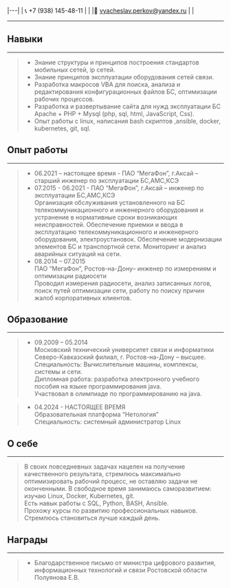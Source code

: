 |---|
| 📞 +7 (938) 145-48-11  |    |
|📧 vyacheslav.perkov@yandex.ru  |     |

* * *

## Навыки
* * *
> * Знание структуры и принципов построения стандартов мобильных сетей, ip сетей.
> * Знание принципов эксплуатации оборудования сетей связи.
> * Разработка макросов VBA для поиска, анализа и редактирования конфигурационных файлов БС, оптимизации рабочих процессов.
> * Разработка и развертывание сайта для нужд эксплуатации БС Apache + PHP + Mysql (php, sql, html, JavaScript, Css).
> * Опыт работы с linux, написания bash скриптов ,ansible, docker, kubernetes, git, sql.

## Опыт работы
* * *
> * 06.2021 – настоящее время - ПАО “МегаФон”, г.Аксай – старший инженер по эксплуатации БС,АМС,КСЭ  
> * 07.2015 - 06.2021 - ПАО “МегаФон”, г.Аксай – инженер по эксплуатации БС,АМС,КСЭ  
> Организация обслуживания установленного на БС телекоммуникационного и инженерного оборудования и устранение в нормативные сроки возникающих неисправностей.
> Обеспечение приемки и ввода в эксплуатацию телекоммуникационного и инженерного оборудования, электроустановок.
> Обеспечение модернизации элементов БС и транспортной сети.
> Мониторинг и анализ аварийных ситуаций на сети.  
> * 08.2014 – 07.2015  
> ПАО “МегаФон”, Ростов-на-Дону– инженер по измерениям и оптимизации радиосети  
> Проводил измерения радиосети, анализ записанных логов, поиск путей оптимизации сети, работу по  поиску причин жалоб корпоративных клиентов.  

##  Образование
* * *
> * 09.2009 – 05.2014  
> Московский технический университет связи и информатики Северо-Кавказский филиал, г. Ростов-на-Дону – высшее.  
> Специальность: Вычислительные машины, комплексы, системы и сети.  
> Дипломная работа: разработка электронного учебного пособия на языке программирования java.  
> Участвовал в олимпиаде по программированию на java.  

> * 04.2024 - НАСТОЯЩЕЕ ВРЕМЯ  
> Образовательная платформа “Нетология”  
> Специальность: системный администратор Linux  

## О себе
* * *
>   
> В своих повседневных задачах нацелен на получение качественного результата, стремлюсь максимально оптимизировать рабочий процесс, не оставляю задачи не оконченными.
> В свободное время занимаюсь саморазвитием: изучаю Linux, Docker, Kubernetes, git.  
> Есть навык работы с SQL, Python, BASH, Ansible.  
> Прохожу курсы по развитию профессиональных навыков.  
> Стремлюсь становиться лучше каждый день.  
>   

## Награды
* * *
>   
> * Благодарственное письмо от министра цифрового развития, информационных технологий и связи Ростовской области Полуянова Е.В.  
>   

